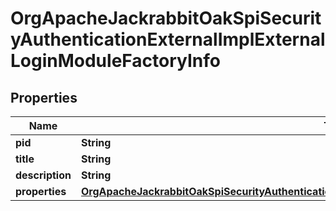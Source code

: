 

# OrgApacheJackrabbitOakSpiSecurityAuthenticationExternalImplExternalLoginModuleFactoryInfo

## Properties

Name | Type | Description | Notes
------------ | ------------- | ------------- | -------------
**pid** | **String** |  |  [optional]
**title** | **String** |  |  [optional]
**description** | **String** |  |  [optional]
**properties** | [**OrgApacheJackrabbitOakSpiSecurityAuthenticationExternalImplExternalLoginModuleFactoryProperties**](OrgApacheJackrabbitOakSpiSecurityAuthenticationExternalImplExternalLoginModuleFactoryProperties.md) |  |  [optional]




